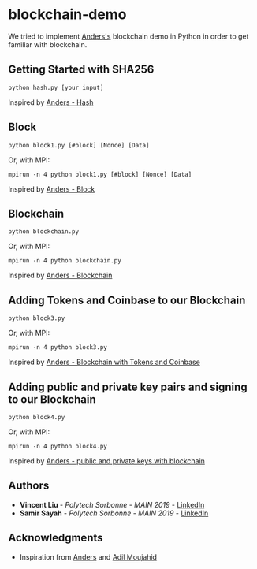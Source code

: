 # blockchain-demo

We tried to implement [Anders's](https://github.com/anders94) blockchain demo in Python in order to get familiar with blockchain.

## Getting Started with SHA256
```
python hash.py [your input]
```

Inspired by [Anders - Hash](https://anders.com/blockchain/hash.html)

## Block
```
python block1.py [#block] [Nonce] [Data]
```
Or, with MPI:
```
mpirun -n 4 python block1.py [#block] [Nonce] [Data]
```

Inspired by [Anders - Block](https://anders.com/blockchain/block.html)

## Blockchain
```
python blockchain.py
```
Or, with MPI:
```
mpirun -n 4 python blockchain.py
```
Inspired by [Anders - Blockchain](https://anders.com/blockchain/blockchain.html)

## Adding Tokens and Coinbase to our Blockchain
```
python block3.py
```
Or, with MPI:
```
mpirun -n 4 python block3.py
```
Inspired by [Anders - Blockchain with Tokens and Coinbase](https://anders.com/blockchain/coinbase.html)

## Adding public and private key pairs and signing to our Blockchain
```
python block4.py
```
Or, with MPI:
```
mpirun -n 4 python block4.py
```
Inspired by [Anders - public and private keys with blockchain](https://anders.com/blockchain/public-private-keys/blockchain.html)

## Authors

* **Vincent Liu** - *Polytech Sorbonne - MAIN 2019* - [LinkedIn](https://www.linkedin.com/in/liuvince25/)
* **Samir Sayah** - *Polytech Sorbonne - MAIN 2019* - [LinkedIn](https://www.linkedin.com/in/samir-sayah-509846151/)

## Acknowledgments

* Inspiration from [Anders](https://github.com/anders94) and [Adil Moujahid](https://github.com/adilmoujahid/blockchain-python-tutorial)






